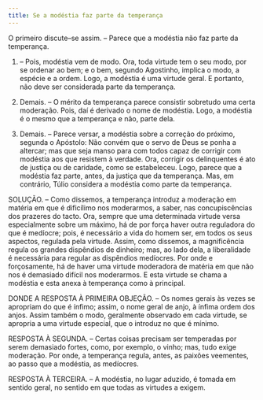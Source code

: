 ```yaml
---
title: Se a modéstia faz parte da temperança
---
```


O primeiro discute–se assim. – Parece que a modéstia não faz parte da temperança.  

1. – Pois, modéstia vem de modo. Ora, toda virtude tem o seu modo, por se ordenar ao bem; e o bem, segundo Agostinho, implica o modo, a espécie e a ordem. Logo, a modéstia é uma virtude geral. E portanto, não deve ser considerada parte da temperança.  

2. Demais. – O mérito da temperança parece consistir sobretudo uma certa moderação. Pois, daí é derivado o nome de modéstia. Logo, a modéstia é o mesmo que a temperança e não, parte dela.  

3. Demais. – Parece versar, a modéstia sobre a correção do próximo, segunda o Apóstolo: Não convém que o servo de Deus se ponha a altercar; mas que seja manso para com todos capaz de corrigir com modéstia aos que resistem à verdade. Ora, corrigir os delinquentes é ato de justiça ou de caridade, como se estabeleceu. Logo, parece que a modéstia faz parte, antes, da justiça que da temperança.  Mas, em contrário, Túlio considera a modéstia como parte da temperança.  

SOLUÇÃO. – Como dissemos, a temperança introduz a moderação em matéria em que é dificílimo nos moderarmos, a saber, nas concupiscências dos prazeres do tacto. Ora, sempre que uma determinada virtude versa especialmente sobre um máximo, há de por força haver outra reguladora do que é medíocre; pois, é necessário a vida do homem ser, em todos os seus aspectos, regulada pela virtude. Assim, como dissemos, a magnificência regula os grandes dispêndios de dinheiro; mas, ao lado dela, a liberalidade é necessária para regular as dispêndios medíocres. Por onde e forçosamente, há de haver uma virtude moderadora de matéria em que não nos é demasiado difícil nos moderarmos. E esta virtude se chama a modéstia e esta anexa à temperança como à principal.  

DONDE A RESPOSTA À PRIMEIRA OBJEÇÃO. – Os nomes gerais às vezes se apropriam do que é ínfimo; assim, o nome geral de anjo, à ínfima ordem dos anjos. Assim também o modo, geralmente observado em cada virtude, se apropria a uma virtude especial, que o introduz no que é mínimo.  

RESPOSTA À SEGUNDA. – Certas coisas precisam ser temperadas por serem demasiado fortes, como, por exemplo, o vinho; mas, tudo exige moderação. Por onde, a temperança regula, antes, as paixões veementes, ao passo que a modéstia, as medíocres.  

RESPOSTA À TERCEIRA. – A modéstia, no lugar aduzido, é tomada em sentido geral, no sentido em que todas as virtudes a exigem.